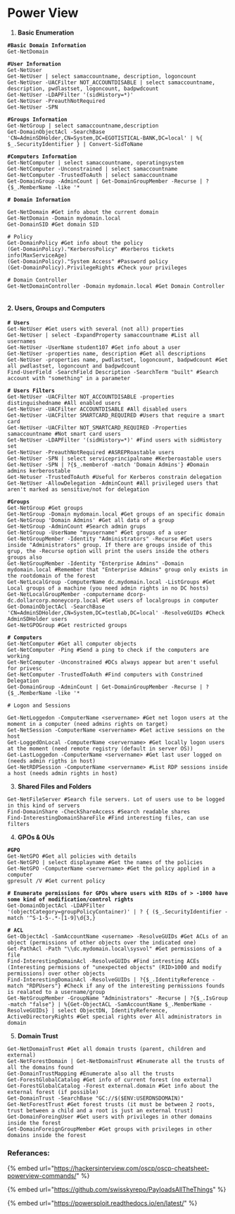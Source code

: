 # Power View

1. **Basic Enumeration**

<pre class="language-powershell"><code class="lang-powershell"><strong>#Basic Domain Information
</strong>Get-NetDomain

<strong>#User Information
</strong>Get-NetUser
Get-NetUser | select samaccountname, description, logoncount
Get-NetUser -UACFilter NOT_ACCOUNTDISABLE | select samaccountname, description, pwdlastset, logoncount, badpwdcount
Get-NetUser -LDAPFilter '(sidHistory=*)'
Get-NetUser -PreauthNotRequired
Get-NetUser -SPN

<strong>#Groups Information
</strong>Get-NetGroup | select samaccountname,description
Get-DomainObjectAcl -SearchBase 'CN=AdminSDHolder,CN=System,DC=EGOTISTICAL-BANK,DC=local' | %{ $_.SecurityIdentifier } | Convert-SidToName

<strong>#Computers Information
</strong>Get-NetComputer | select samaccountname, operatingsystem
Get-NetComputer -Unconstrained | select samaccountname 
Get-NetComputer -TrustedToAuth | select samaccountname
Get-DomainGroup -AdminCount | Get-DomainGroupMember -Recurse | ?{$_.MemberName -like '*

<strong># Domain Information
</strong><strong>
</strong>Get-NetDomain #Get info about the current domain
Get-NetDomain -Domain mydomain.local
Get-DomainSID #Get domain SID
​
# Policy
Get-DomainPolicy #Get info about the policy
(Get-DomainPolicy)."KerberosPolicy" #Kerberos tickets info(MaxServiceAge)
(Get-DomainPolicy)."System Access" #Password policy
(Get-DomainPolicy).PrivilegeRights #Check your privileges
​
# Domain Controller
Get-NetDomainController -Domain mydomain.local #Get Domain Controller

</code></pre>



#### 2. Users, Groups and Computers

<pre><code><strong># Users
</strong>Get-NetUser #Get users with several (not all) properties
Get-NetUser | select -ExpandProperty samaccountname #List all usernames
Get-NetUser -UserName student107 #Get info about a user
Get-NetUser -properties name, description #Get all descriptions
Get-NetUser -properties name, pwdlastset, logoncount, badpwdcount #Get all pwdlastset, logoncount and badpwdcount
Find-UserField -SearchField Description -SearchTerm "built" #Search account with "something" in a parameter
​
<strong># Users Filters
</strong>Get-NetUser -UACFilter NOT_ACCOUNTDISABLE -properties distinguishedname #All enabled users
Get-NetUser -UACFilter ACCOUNTDISABLE #All disabled users
Get-NetUser -UACFilter SMARTCARD_REQUIRED #Users that require a smart card
Get-NetUser -UACFilter NOT_SMARTCARD_REQUIRED -Properties samaccountname #Not smart card users
Get-NetUser -LDAPFilter '(sidHistory=*)' #Find users with sidHistory set
Get-NetUser -PreauthNotRequired #ASREPRoastable users
Get-NetUser -SPN | select serviceprincipalname #Kerberoastable users
Get-NetUser -SPN | ?{$_.memberof -match 'Domain Admins'} #Domain admins kerberostable
Get-Netuser -TrustedToAuth #Useful for Kerberos constrain delegation
Get-NetUser -AllowDelegation -AdminCount #All privileged users that aren't marked as sensitive/not for delegation

<strong>#Groups
</strong>Get-NetGroup #Get groups
Get-NetGroup -Domain mydomain.local #Get groups of an specific domain
Get-NetGroup 'Domain Admins' #Get all data of a group
Get-NetGroup -AdminCount #Search admin grups
Get-NetGroup -UserName "myusername" #Get groups of a user
Get-NetGroupMember -Identity "Administrators" -Recurse #Get users inside "Administrators" group. If there are groups inside of this grup, the -Recurse option will print the users inside the others groups also
Get-NetGroupMember -Identity "Enterprise Admins" -Domain mydomain.local #Remember that "Enterprise Admins" group only exists in the rootdomain of the forest
Get-NetLocalGroup -ComputerName dc.mydomain.local -ListGroups #Get Local groups of a machine (you need admin rights in no DC hosts)
Get-NetLocalGroupMember -computername dcorp-dc.dollarcorp.moneycorp.local #Get users of localgroups in computer
Get-DomainObjectAcl -SearchBase 'CN=AdminSDHolder,CN=System,DC=testlab,DC=local' -ResolveGUIDs #Check AdminSDHolder users
Get-NetGPOGroup #Get restricted groups
​
<strong># Computers
</strong>Get-NetComputer #Get all computer objects
Get-NetComputer -Ping #Send a ping to check if the computers are working
Get-NetComputer -Unconstrained #DCs always appear but aren't useful for privesc
Get-NetComputer -TrustedToAuth #Find computers with Constrined Delegation
Get-DomainGroup -AdminCount | Get-DomainGroupMember -Recurse | ?{$_.MemberName -like '*

# Logon and Sessions
<strong>
</strong>Get-NetLoggedon -ComputerName &#x3C;servername> #Get net logon users at the moment in a computer (need admins rights on target)
Get-NetSession -ComputerName &#x3C;servername> #Get active sessions on the host
Get-LoggedOnLocal -ComputerName &#x3C;servername> #Get locally logon users at the moment (need remote registry (default in server OS))
Get-LastLoggedon -ComputerName &#x3C;servername> #Get last user logged on (needs admin rigths in host)
Get-NetRDPSession -ComputerName &#x3C;servername> #List RDP sessions inside a host (needs admin rights in host)
</code></pre>



3. **Shared Files and Folders**

```
Get-NetFileServer #Search file servers. Lot of users use to be logged in this kind of servers
Find-DomainShare -CheckShareAccess #Search readable shares
Find-InterestingDomainShareFile #Find interesting files, can use filters
```

4. **GPOs & OUs**

<pre><code><strong>#GPO
</strong>Get-NetGPO #Get all policies with details
Get-NetGPO | select displayname #Get the names of the policies
Get-NetGPO -ComputerName &#x3C;servername> #Get the policy applied in a computer
gpresult /V #Get current policy

<strong># Enumerate permissions for GPOs where users with RIDs of > -1000 have some kind of modification/control rights
</strong>Get-DomainObjectAcl -LDAPFilter '(objectCategory=groupPolicyContainer)' | ? { ($_.SecurityIdentifier -match '^S-1-5-.*-[1-9]\d{3,}

<strong># ACL
</strong>Get-ObjectAcl -SamAccountName &#x3C;username> -ResolveGUIDs #Get ACLs of an object (permissions of other objects over the indicated one)
Get-PathAcl -Path "\\dc.mydomain.local\sysvol" #Get permissions of a file
Find-InterestingDomainAcl -ResolveGUIDs #Find intresting ACEs (Interesting permisions of "unexpected objects" (RID>1000 and modify permissions) over other objects
Find-InterestingDomainAcl -ResolveGUIDs | ?{$_.IdentityReference -match "RDPUsers"} #Check if any of the interesting permissions founds is realated to a username/group
Get-NetGroupMember -GroupName "Administrators" -Recurse | ?{$_.IsGroup -match "false"} | %{Get-ObjectACL -SamAccountName $_.MemberName -ResolveGUIDs} | select ObjectDN, IdentityReference, ActiveDirectoryRights #Get special rights over All administrators in domain
</code></pre>

5. **Domain Trust**

```
Get-NetDomainTrust #Get all domain trusts (parent, children and external)
Get-NetForestDomain | Get-NetDomainTrust #Enumerate all the trusts of all the domains found
Get-DomainTrustMapping #Enumerate also all the trusts
​Get-ForestGlobalCatalog #Get info of current forest (no external)
Get-ForestGlobalCatalog -Forest external.domain #Get info about the external forest (if possible)
Get-DomainTrust -SearchBase "GC://$($ENV:USERDNSDOMAIN)" 
​Get-NetForestTrust #Get forest trusts (it must be between 2 roots, trust between a child and a root is just an external trust)
​Get-DomainForeingUser #Get users with privileges in other domains inside the forest
Get-DomainForeignGroupMember #Get groups with privileges in other domains inside the forest

```

### Referances:

{% embed url="https://hackersinterview.com/oscp/oscp-cheatsheet-powerview-commands/" %}

{% embed url="https://github.com/swisskyrepo/PayloadsAllTheThings" %}

{% embed url="https://powersploit.readthedocs.io/en/latest/" %}
